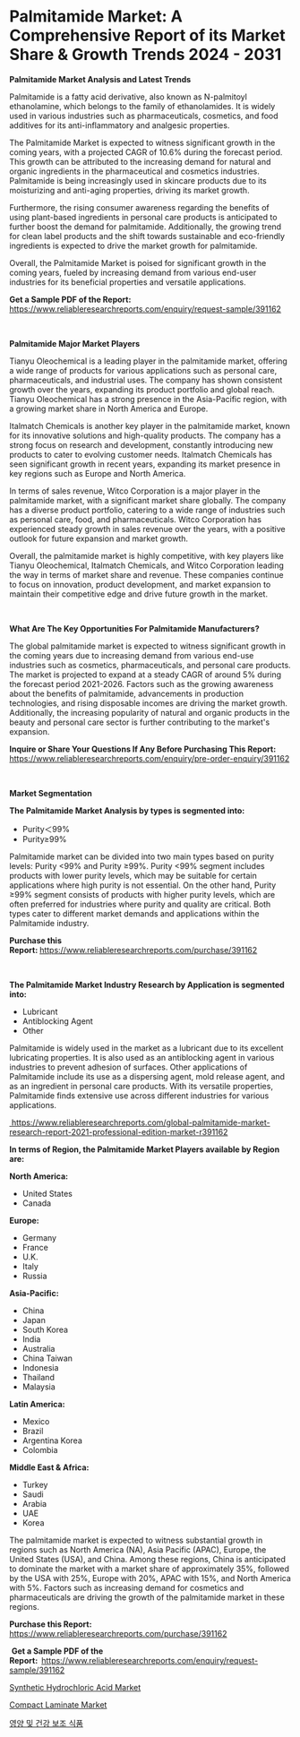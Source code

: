 <p><h1>Palmitamide Market: A Comprehensive Report of its Market Share & Growth Trends 2024 - 2031</h1></p><p><strong>Palmitamide Market Analysis and Latest Trends</strong></p>
<p><p>Palmitamide is a fatty acid derivative, also known as N-palmitoyl ethanolamine, which belongs to the family of ethanolamides. It is widely used in various industries such as pharmaceuticals, cosmetics, and food additives for its anti-inflammatory and analgesic properties.</p><p>The Palmitamide Market is expected to witness significant growth in the coming years, with a projected CAGR of 10.6% during the forecast period. This growth can be attributed to the increasing demand for natural and organic ingredients in the pharmaceutical and cosmetics industries. Palmitamide is being increasingly used in skincare products due to its moisturizing and anti-aging properties, driving its market growth.</p><p>Furthermore, the rising consumer awareness regarding the benefits of using plant-based ingredients in personal care products is anticipated to further boost the demand for palmitamide. Additionally, the growing trend for clean label products and the shift towards sustainable and eco-friendly ingredients is expected to drive the market growth for palmitamide.</p><p>Overall, the Palmitamide Market is poised for significant growth in the coming years, fueled by increasing demand from various end-user industries for its beneficial properties and versatile applications.</p></p>
<p><strong>Get a Sample PDF of the Report:&nbsp;</strong> <a href="https://www.reliableresearchreports.com/enquiry/request-sample/391162">https://www.reliableresearchreports.com/enquiry/request-sample/391162</a></p>
<p>&nbsp;</p>
<p><strong>Palmitamide Major Market Players</strong></p>
<p><p>Tianyu Oleochemical is a leading player in the palmitamide market, offering a wide range of products for various applications such as personal care, pharmaceuticals, and industrial uses. The company has shown consistent growth over the years, expanding its product portfolio and global reach. Tianyu Oleochemical has a strong presence in the Asia-Pacific region, with a growing market share in North America and Europe.</p><p>Italmatch Chemicals is another key player in the palmitamide market, known for its innovative solutions and high-quality products. The company has a strong focus on research and development, constantly introducing new products to cater to evolving customer needs. Italmatch Chemicals has seen significant growth in recent years, expanding its market presence in key regions such as Europe and North America.</p><p>In terms of sales revenue, Witco Corporation is a major player in the palmitamide market, with a significant market share globally. The company has a diverse product portfolio, catering to a wide range of industries such as personal care, food, and pharmaceuticals. Witco Corporation has experienced steady growth in sales revenue over the years, with a positive outlook for future expansion and market growth.</p><p>Overall, the palmitamide market is highly competitive, with key players like Tianyu Oleochemical, Italmatch Chemicals, and Witco Corporation leading the way in terms of market share and revenue. These companies continue to focus on innovation, product development, and market expansion to maintain their competitive edge and drive future growth in the market.</p></p>
<p>&nbsp;</p>
<p><strong>What Are The Key Opportunities For Palmitamide Manufacturers?</strong></p>
<p><p>The global palmitamide market is expected to witness significant growth in the coming years due to increasing demand from various end-use industries such as cosmetics, pharmaceuticals, and personal care products. The market is projected to expand at a steady CAGR of around 5% during the forecast period 2021-2026. Factors such as the growing awareness about the benefits of palmitamide, advancements in production technologies, and rising disposable incomes are driving the market growth. Additionally, the increasing popularity of natural and organic products in the beauty and personal care sector is further contributing to the market's expansion.</p></p>
<p><strong>Inquire or Share Your Questions If Any Before Purchasing This Report:</strong> <a href="https://www.reliableresearchreports.com/enquiry/pre-order-enquiry/391162">https://www.reliableresearchreports.com/enquiry/pre-order-enquiry/391162</a></p>
<p>&nbsp;</p>
<p><strong>Market Segmentation</strong></p>
<p><strong>The Palmitamide Market Analysis by types is segmented into:</strong></p>
<p><ul><li>Purity＜99%</li><li>Purity≥99%</li></ul></p>
<p><p>Palmitamide market can be divided into two main types based on purity levels: Purity <99% and Purity ≥99%. Purity <99% segment includes products with lower purity levels, which may be suitable for certain applications where high purity is not essential. On the other hand, Purity ≥99% segment consists of products with higher purity levels, which are often preferred for industries where purity and quality are critical. Both types cater to different market demands and applications within the Palmitamide industry.</p></p>
<p><strong>Purchase this Report:&nbsp;</strong><a href="https://www.reliableresearchreports.com/purchase/391162">https://www.reliableresearchreports.com/purchase/391162</a></p>
<p>&nbsp;</p>
<p><strong>The Palmitamide Market Industry Research by Application is segmented into:</strong></p>
<p><ul><li>Lubricant</li><li>Antiblocking Agent</li><li>Other</li></ul></p>
<p><p>Palmitamide is widely used in the market as a lubricant due to its excellent lubricating properties. It is also used as an antiblocking agent in various industries to prevent adhesion of surfaces. Other applications of Palmitamide include its use as a dispersing agent, mold release agent, and as an ingredient in personal care products. With its versatile properties, Palmitamide finds extensive use across different industries for various applications.</p></p>
<p><a href="https://www.reliableresearchreports.com/global-palmitamide-market-research-report-2021-professional-edition-market-r391162">&nbsp;https://www.reliableresearchreports.com/global-palmitamide-market-research-report-2021-professional-edition-market-r391162</a></p>
<p><strong>In terms of Region, the Palmitamide Market Players available by Region are:</strong></p>
<p>
    <p> <strong> North America: </strong>
        <ul>
            <li>United States</li>
            <li>Canada</li>
        </ul>
        </p> 
    <p> <strong> Europe: </strong>
        <ul>
            <li>Germany</li>
            <li>France</li>
            <li>U.K.</li>
            <li>Italy</li>
            <li>Russia</li>
        </ul>
        </p> 
    <p> <strong> Asia-Pacific: </strong>
        <ul>
            <li>China</li>
            <li>Japan</li>
            <li>South Korea</li>
            <li>India</li>
            <li>Australia</li>
            <li>China Taiwan</li>
            <li>Indonesia</li>
            <li>Thailand</li>
            <li>Malaysia</li>
        </ul>
        </p> 
    <p> <strong> Latin America: </strong>
        <ul>
            <li>Mexico</li>
            <li>Brazil</li>
            <li>Argentina Korea</li>
            <li>Colombia</li>
        </ul>
        </p> 
    <p> <strong> Middle East & Africa: </strong>
        <ul>
            <li>Turkey</li>
            <li>Saudi</li>
            <li>Arabia</li>
            <li>UAE</li>
            <li>Korea</li>
        </ul>
    </p>
    </p>
<p><p>The palmitamide market is expected to witness substantial growth in regions such as North America (NA), Asia Pacific (APAC), Europe, the United States (USA), and China. Among these regions, China is anticipated to dominate the market with a market share of approximately 35%, followed by the USA with 25%, Europe with 20%, APAC with 15%, and North America with 5%. Factors such as increasing demand for cosmetics and pharmaceuticals are driving the growth of the palmitamide market in these regions.</p></p>
<p><strong>Purchase this Report: </strong><a href="https://www.reliableresearchreports.com/purchase/391162">https://www.reliableresearchreports.com/purchase/391162</a></p>
<p>&nbsp;<strong>Get a Sample PDF of the Report:&nbsp;&nbsp;</strong><a href="https://www.reliableresearchreports.com/enquiry/request-sample/391162">https://www.reliableresearchreports.com/enquiry/request-sample/391162</a></p>
<p><strong></strong></p>
<p><p><a href="https://github.com/faisalayoob601/Market-Research-Report-List-1/blob/main/synthetic-hydrochloric-acid-market.md">Synthetic Hydrochloric Acid Market</a></p><p><a href="https://github.com/santosh758595/Market-Research-Report-List-5/blob/main/compact-laminate-market.md">Compact Laminate Market</a></p><p><a href="https://github.com/apple8975768/Market-Research-Report-List-1/blob/main/4548344119324.md">영양 및 건강 보조 식품</a></p></p>